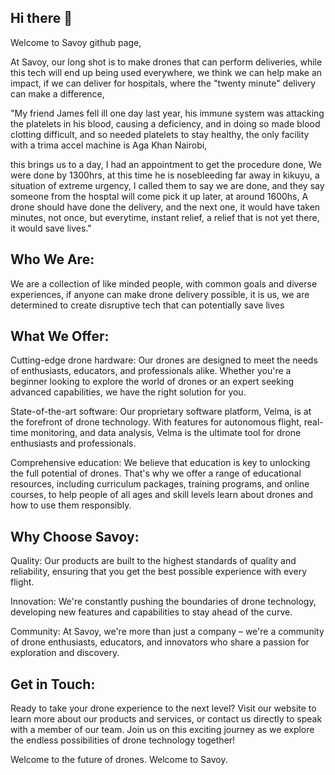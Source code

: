 ## Hi there 👋
Welcome to Savoy github page,

At Savoy, our long shot is to make drones that can perform deliveries, while this tech will end up being used everywhere, we think we can help make an impact, if we can deliver for hospitals, where the "twenty minute" delivery can make a difference,   

"My friend James fell ill one day last year, his immune system was attacking the platelets in his blood, causing a deficiency, and in doing so made blood clotting difficult, and so needed platelets to stay healthy, the only facility with a trima accel machine is Aga Khan Nairobi, 

this brings us to a day, I had an appointment to get the procedure done, 
We were done by 1300hrs, at this time he is nosebleeding far away in kikuyu, a situation of extreme urgency,  I called them to say we are done, and they say someone from the hosptal will come pick it up later, at around 1600hs, 
A drone should have done the delivery, and the next one, it would have taken minutes, not once, but everytime, instant relief, a relief that is not yet there, it would save lives."


## Who We Are:
We are a collection of like minded people, with common goals and diverse experiences, if anyone can make drone delivery possible, it is us, we are determined to create disruptive tech that can potentially save lives

## What We Offer:
Cutting-edge drone hardware: Our drones are designed to meet the needs of enthusiasts, educators, and professionals alike. Whether you're a beginner looking to explore the world of drones or an expert seeking advanced capabilities, we have the right solution for you.

State-of-the-art software: Our proprietary software platform, Velma, is at the forefront of drone technology. With features for autonomous flight, real-time monitoring, and data analysis, Velma is the ultimate tool for drone enthusiasts and professionals.

Comprehensive education: We believe that education is key to unlocking the full potential of drones. That's why we offer a range of educational resources, including curriculum packages, training programs, and online courses, to help people of all ages and skill levels learn about drones and how to use them responsibly.

## Why Choose Savoy:
Quality: Our products are built to the highest standards of quality and reliability, ensuring that you get the best possible experience with every flight.

Innovation: We're constantly pushing the boundaries of drone technology, developing new features and capabilities to stay ahead of the curve.

Community: At Savoy, we're more than just a company – we're a community of drone enthusiasts, educators, and innovators who share a passion for exploration and discovery.

## Get in Touch:
Ready to take your drone experience to the next level? Visit our website to learn more about our products and services, or contact us directly to speak with a member of our team. Join us on this exciting journey as we explore the endless possibilities of drone technology together!

Welcome to the future of drones. Welcome to Savoy.
